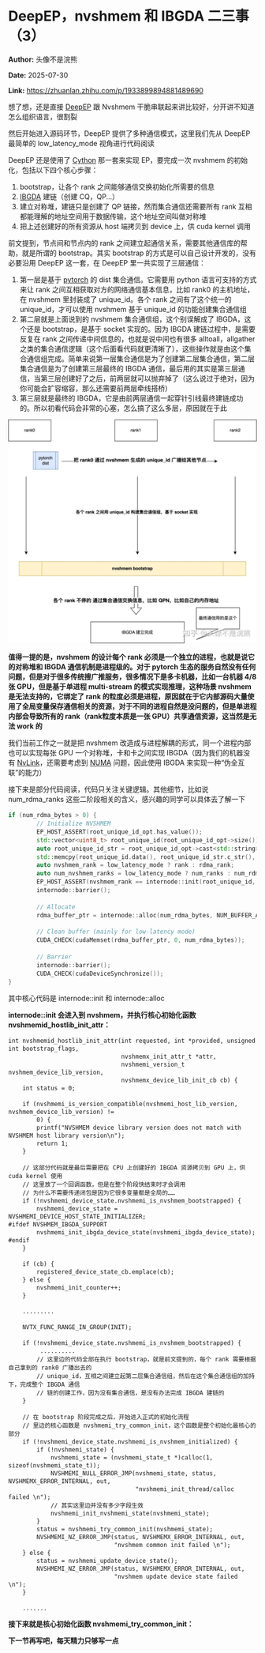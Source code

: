 # DeepEP，nvshmem 和 IBGDA 二三事（3）

**Author:** 头像不是浣熊

**Date:** 2025-07-30

**Link:** https://zhuanlan.zhihu.com/p/1933899894881489690

想了想，还是直接 [DeepEP](https://zhida.zhihu.com/search?content_id=261015022&content_type=Article&match_order=1&q=DeepEP&zhida_source=entity) 跟 Nvshmem 干脆串联起来讲比较好，分开讲不知道怎么组织语言，很割裂

然后开始进入源码环节，DeepEP 提供了多种通信模式，这里我们先从 DeepEP 最简单的 low\_latency\_mode 视角进行代码阅读

DeepEP 还是使用了 [Cython](https://zhida.zhihu.com/search?content_id=261015022&content_type=Article&match_order=1&q=Cython&zhida_source=entity) 那一套来实现 EP，要完成一次 nvshmem 的初始化，包括以下四个核心步骤：

1.  bootstrap，让各个 rank 之间能够通信交换初始化所需要的信息
2.  [IBGDA](https://zhida.zhihu.com/search?content_id=261015022&content_type=Article&match_order=1&q=IBGDA&zhida_source=entity) 建链（创建 CQ，QP...）
3.  建立对称堆，建链只是创建了 QP 链接，然而集合通信还需要所有 rank 互相都能理解的地址空间用于数据传输，这个地址空间叫做对称堆
4.  把上述创建好的所有资源从 host 端拷贝到 device 上，供 cuda kernel 调用

前文提到，节点间和节点内的 rank 之间建立起通信关系，需要其他通信库的帮助，就是所谓的 bootstrap。其实 bootstrap 的方式是可以自己设计开发的，没有必要沿用 DeepEP 这一套，在 DeepEP 里一共实现了三层通信：

1.  第一层是基于 [pytorch](https://zhida.zhihu.com/search?content_id=261015022&content_type=Article&match_order=1&q=pytorch&zhida_source=entity) 的 dist 集合通信。它需要用 python 语言可支持的方式来让 rank 之间互相获取对方的网络通信基本信息，比如 rank0 的主机地址，在 nvshmem 里封装成了 unique\_id。各个 rank 之间有了这个统一的 unique\_id，才可以使用 nvshmem 基于 unique\_id 的功能创建集合通信组
2.  第二层就是上面说到的 nvshmem 集合通信组，这个别误解成了 IBGDA，这个还是 bootstrap，是基于 socket 实现的。因为 IBGDA 建链过程中，是需要反复在 rank 之间传递中间信息的，也就是说中间也有很多 alltoall，allgather 之类的集合通信逻辑（这个后面看代码就更清晰了），这些操作就是由这个集合通信组完成。简单来说第一层集合通信是为了创建第二层集合通信，第二层集合通信是为了创建第三层最终的 IBGDA 通信，最后用的其实是第三层通信，当第三层创建好了之后，前两层就可以抛弃掉了（这么说过于绝对，因为你可能会扩容缩容，那么还需要前两层牵线搭桥）
3.  第三层就是最终的 IBGDA，它是由前两层通信一起穿针引线最终建链成功的。所以初看代码会非常的心塞，怎么搞了这么多层，原因就在于此

![](images/v2-cdb8116bb86f9169905550e456f2a62e_1440w_de795926c22c.jpg)

**值得一提的是，nvshmem 的设计每个 rank 必须是一个独立的进程，也就是说它的对称堆和 IBGDA 通信机制是进程级的。对于 pytorch 生态的服务自然没有任何问题，但是对于很多传统搜广推服务，很多情况下是多卡机器，比如一台机器 4/8 张 GPU，但是基于单进程 multi-stream 的模式实现推理，这种场景 nvshmem 是无法支持的，它绑定了 rank 的粒度必须是进程，原因就在于它内部源码大量使用了全局变量保存通信相关的资源，对于不同的进程自然是没问题的，但是单进程内部会导致所有的 rank（rank粒度本质是一张 GPU）共享通信资源，这当然是无法 work 的**

我们当前工作之一就是把 nvshmem 改造成与进程解耦的形式，同一个进程内部也可以实现每张 GPU 一个对称堆，卡和卡之间实现 IBGDA（因为我们的机器没有 [NvLink](https://zhida.zhihu.com/search?content_id=261015022&content_type=Article&match_order=1&q=NvLink&zhida_source=entity)，还需要考虑到 [NUMA](https://zhida.zhihu.com/search?content_id=261015022&content_type=Article&match_order=1&q=NUMA&zhida_source=entity) 问题，因此使用 IBGDA 来实现一种“伪全互联”的能力）

接下来是部分代码阅读，代码只关注关键逻辑。其他细节，比如说 num\_rdma\_ranks 这些二阶段相关的含义，感兴趣的同学可以具体去了解一下

```cpp
if (num_rdma_bytes > 0) {
        // Initialize NVSHMEM 
        EP_HOST_ASSERT(root_unique_id_opt.has_value());
        std::vector<uint8_t> root_unique_id(root_unique_id_opt->size());
        auto root_unique_id_str = root_unique_id_opt->cast<std::string>();
        std::memcpy(root_unique_id.data(), root_unique_id_str.c_str(), root_unique_id_opt->size());
        auto nvshmem_rank = low_latency_mode ? rank : rdma_rank;
        auto num_nvshmem_ranks = low_latency_mode ? num_ranks : num_rdma_ranks;
        EP_HOST_ASSERT(nvshmem_rank == internode::init(root_unique_id, nvshmem_rank, num_nvshmem_ranks, low_latency_mode));
        internode::barrier();

        // Allocate
        rdma_buffer_ptr = internode::alloc(num_rdma_bytes, NUM_BUFFER_ALIGNMENT_BYTES);

        // Clean buffer (mainly for low-latency mode)
        CUDA_CHECK(cudaMemset(rdma_buffer_ptr, 0, num_rdma_bytes));

        // Barrier
        internode::barrier();
        CUDA_CHECK(cudaDeviceSynchronize());
}
```

其中核心代码是 internode::init 和 internode::alloc

**internode::init 会进入到 nvshmem，并执行核心初始化函数 nvshmemid\_hostlib\_init\_attr：**

```text
int nvshmemid_hostlib_init_attr(int requested, int *provided, unsigned int bootstrap_flags,
                                nvshmemx_init_attr_t *attr,
                                nvshmemi_version_t nvshmem_device_lib_version,
                                nvshmemx_device_lib_init_cb cb) {
    int status = 0; 

    if (nvshmemi_is_version_compatible(nvshmemi_host_lib_version, nvshmem_device_lib_version) !=
        0) { 
        printf("NVSHMEM device library version does not match with NVSHMEM host library version\n");
        return 1;
    }    

    // 这部分代码就是最后需要把在 CPU 上创建好的 IBGDA 资源拷贝到 GPU 上，供 cuda kernel 使用
    // 这里放了一个回调函数，但是在整个阶段快结束时才会调用
    // 为什么不需要传递闭包是因为它很多变量都是全局的……
    if (!nvshmemi_device_state.nvshmemi_is_nvshmem_bootstrapped) {
        nvshmemi_device_state = NVSHMEMI_DEVICE_HOST_STATE_INITIALIZER;
#ifdef NVSHMEM_IBGDA_SUPPORT
        nvshmemi_init_ibgda_device_state(nvshmemi_ibgda_device_state);
#endif
    }    

    if (cb) {
        registered_device_state_cb.emplace(cb);
    } else {
        nvshmemi_init_counter++;
    }

    .........

    NVTX_FUNC_RANGE_IN_GROUP(INIT);

    if (!nvshmemi_device_state.nvshmemi_is_nvshmem_bootstrapped) {
         ..........
        // 这里边的代码全部在执行 bootstrap，就是前文提到的，每个 rank 需要根据自己拿到的 rank0 广播出去的
        // unique_id，互相之间建立起第二层集合通信组，然后在这个集合通信组的加持下，完成整个 IBGDA 通信
        // 链的创建工作，因为没有集合通信，是没有办法完成 IBGDA 建链的
    }

    // 在 bootstrap 阶段完成之后，开始进入正式的初始化流程
    // 里边的核心函数是 nvshmemi_try_common_init，这个函数是整个初始化最核心的部分
    if (!nvshmemi_device_state.nvshmemi_is_nvshmem_initialized) {
        if (!nvshmemi_state) {
            nvshmemi_state = (nvshmemi_state_t *)calloc(1, sizeof(nvshmemi_state_t));
            NVSHMEMI_NULL_ERROR_JMP(nvshmemi_state, status, NVSHMEMX_ERROR_INTERNAL, out,
                                    "nvshmemi_init_thread/calloc failed \n");
            // 其实这里边并没有多少字段生效
            nvshmemi_init_nvshmemi_state(nvshmemi_state);
        }
        status = nvshmemi_try_common_init(nvshmemi_state);
        NVSHMEMI_NZ_ERROR_JMP(status, NVSHMEMX_ERROR_INTERNAL, out,
                              "nvshmem common init failed \n");
    } else {
        status = nvshmemi_update_device_state();
        NVSHMEMI_NZ_ERROR_JMP(status, NVSHMEMX_ERROR_INTERNAL, out,
                              "nvshmem update device state failed \n");
    }

    .......
```

**接下来就是核心初始化函数 nvshmemi\_try\_common\_init：**

**下一节再写吧，每天精力只够写一点**